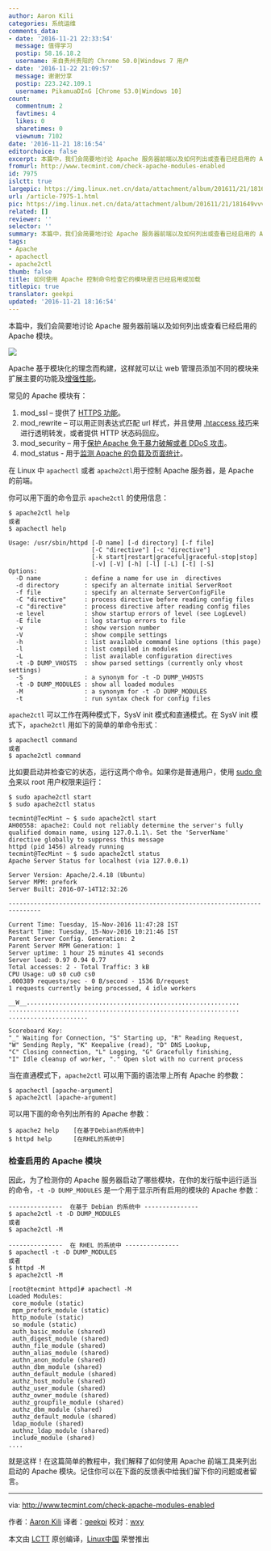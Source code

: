 ```yaml
---
author: Aaron Kili
categories: 系统运维
comments_data:
- date: '2016-11-21 22:33:54'
  message: 值得学习
  postip: 58.16.18.2
  username: 来自贵州贵阳的 Chrome 50.0|Windows 7 用户
- date: '2016-11-22 21:09:57'
  message: 谢谢分享
  postip: 223.242.109.1
  username: PikamuaDInG [Chrome 53.0|Windows 10]
count:
  commentnum: 2
  favtimes: 4
  likes: 0
  sharetimes: 0
  viewnum: 7102
date: '2016-11-21 18:16:54'
editorchoice: false
excerpt: 本篇中，我们会简要地讨论 Apache 服务器前端以及如何列出或查看已经启用的 Apache 模块。
fromurl: http://www.tecmint.com/check-apache-modules-enabled
id: 7975
islctt: true
largepic: https://img.linux.net.cn/data/attachment/album/201611/21/181649vvviv9ctcu9vwfi9.jpg
url: /article-7975-1.html
pic: https://img.linux.net.cn/data/attachment/album/201611/21/181649vvviv9ctcu9vwfi9.jpg.thumb.jpg
related: []
reviewer: ''
selector: ''
summary: 本篇中，我们会简要地讨论 Apache 服务器前端以及如何列出或查看已经启用的 Apache 模块。
tags:
- Apache
- apachectl
- apache2ctl
thumb: false
title: 如何使用 Apache 控制命令检查它的模块是否已经启用或加载
titlepic: true
translator: geekpi
updated: '2016-11-21 18:16:54'
---
```


本篇中，我们会简要地讨论 Apache 服务器前端以及如何列出或查看已经启用的 Apache 模块。


![](https://img.linux.net.cn/data/attachment/album/201611/21/181649vvviv9ctcu9vwfi9.jpg)


Apache 基于模块化的理念而构建，这样就可以让 web 管理员添加不同的模块来扩展主要的功能及[增强性能](http://www.tecmint.com/apache-performance-tuning/)。


常见的 Apache 模块有：


1. mod\_ssl – 提供了 [HTTPS 功能](http://www.tecmint.com/install-lets-encrypt-ssl-certificate-to-secure-apache-on-rhel-centos/)。
2. mod\_rewrite – 可以用正则表达式匹配 url 样式，并且使用 [.htaccess 技巧](http://www.tecmint.com/apache-htaccess-tricks/)来进行透明转发，或者提供 HTTP 状态码回应。
3. mod\_security – 用于[保护 Apache 免于暴力破解或者 DDoS 攻击](http://www.tecmint.com/protect-apache-using-mod_security-and-mod_evasive-on-rhel-centos-fedora/)。
4. mod\_status - 用于[监测 Apache 的负载及页面统计](http://www.tecmint.com/monitor-apache-web-server-load-and-page-statistics/)。


在 Linux 中 `apachectl` 或者 `apache2ctl`用于控制 Apache 服务器，是 Apache 的前端。


你可以用下面的命令显示 `apache2ctl` 的使用信息：



```
$ apache2ctl help
或者
$ apachectl help

```


```
Usage: /usr/sbin/httpd [-D name] [-d directory] [-f file]
                       [-C "directive"] [-c "directive"]
                       [-k start|restart|graceful|graceful-stop|stop]
                       [-v] [-V] [-h] [-l] [-L] [-t] [-S]
Options:
  -D name            : define a name for use in  directives
  -d directory       : specify an alternate initial ServerRoot
  -f file            : specify an alternate ServerConfigFile
  -C "directive"     : process directive before reading config files
  -c "directive"     : process directive after reading config files
  -e level           : show startup errors of level (see LogLevel)
  -E file            : log startup errors to file
  -v                 : show version number
  -V                 : show compile settings
  -h                 : list available command line options (this page)
  -l                 : list compiled in modules
  -L                 : list available configuration directives
  -t -D DUMP_VHOSTS  : show parsed settings (currently only vhost settings)
  -S                 : a synonym for -t -D DUMP_VHOSTS
  -t -D DUMP_MODULES : show all loaded modules 
  -M                 : a synonym for -t -D DUMP_MODULES
  -t                 : run syntax check for config files

```

`apache2ctl` 可以工作在两种模式下，SysV init 模式和直通模式。在 SysV init 模式下，`apache2ctl` 用如下的简单的单命令形式：



```
$ apachectl command
或者
$ apache2ctl command

```

比如要启动并检查它的状态，运行这两个命令。如果你是普通用户，使用 [sudo 命令](http://www.tecmint.com/su-vs-sudo-and-how-to-configure-sudo-in-linux/)来以 root 用户权限来运行：



```
$ sudo apache2ctl start
$ sudo apache2ctl status

```


```
tecmint@TecMint ~ $ sudo apache2ctl start
AH00558: apache2: Could not reliably determine the server's fully qualified domain name, using 127.0.1.1\. Set the 'ServerName' directive globally to suppress this message
httpd (pid 1456) already running
tecmint@TecMint ~ $ sudo apache2ctl status
Apache Server Status for localhost (via 127.0.0.1)

Server Version: Apache/2.4.18 (Ubuntu)
Server MPM: prefork
Server Built: 2016-07-14T12:32:26

-------------------------------------------------------------------------------

Current Time: Tuesday, 15-Nov-2016 11:47:28 IST
Restart Time: Tuesday, 15-Nov-2016 10:21:46 IST
Parent Server Config. Generation: 2
Parent Server MPM Generation: 1
Server uptime: 1 hour 25 minutes 41 seconds
Server load: 0.97 0.94 0.77
Total accesses: 2 - Total Traffic: 3 kB
CPU Usage: u0 s0 cu0 cs0
.000389 requests/sec - 0 B/second - 1536 B/request
1 requests currently being processed, 4 idle workers

__W__...........................................................
................................................................
......................

Scoreboard Key:
"_" Waiting for Connection, "S" Starting up, "R" Reading Request,
"W" Sending Reply, "K" Keepalive (read), "D" DNS Lookup,
"C" Closing connection, "L" Logging, "G" Gracefully finishing,
"I" Idle cleanup of worker, "." Open slot with no current process

```

当在直通模式下，`apache2ctl` 可以用下面的语法带上所有 Apache 的参数：



```
$ apachectl [apache-argument]
$ apache2ctl [apache-argument]

```

可以用下面的命令列出所有的 Apache 参数：



```
$ apache2 help    [在基于Debian的系统中]
$ httpd help      [在RHEL的系统中]

```

### 检查启用的 Apache 模块


因此，为了检测你的 Apache 服务器启动了哪些模块，在你的发行版中运行适当的命令，`-t -D DUMP_MODULES` 是一个用于显示所有启用的模块的 Apache 参数：



```
---------------  在基于 Debian 的系统中 --------------- 
$ apache2ctl -t -D DUMP_MODULES   
或者 
$ apache2ctl -M

```


```
---------------  在 RHEL 的系统中 --------------- 
$ apachectl -t -D DUMP_MODULES   
或者 
$ httpd -M
$ apache2ctl -M

```


```
[root@tecmint httpd]# apachectl -M
Loaded Modules:
 core_module (static)
 mpm_prefork_module (static)
 http_module (static)
 so_module (static)
 auth_basic_module (shared)
 auth_digest_module (shared)
 authn_file_module (shared)
 authn_alias_module (shared)
 authn_anon_module (shared)
 authn_dbm_module (shared)
 authn_default_module (shared)
 authz_host_module (shared)
 authz_user_module (shared)
 authz_owner_module (shared)
 authz_groupfile_module (shared)
 authz_dbm_module (shared)
 authz_default_module (shared)
 ldap_module (shared)
 authnz_ldap_module (shared)
 include_module (shared)
....

```

就是这样！在这篇简单的教程中，我们解释了如何使用 Apache 前端工具来列出启动的 Apache 模块。记住你可以在下面的反馈表中给我们留下你的问题或者留言。




---


via: <http://www.tecmint.com/check-apache-modules-enabled>


作者：[Aaron Kili](http://www.tecmint.com/author/aaronkili/) 译者：[geekpi](https://github.com/geekpi) 校对：[wxy](https://github.com/wxy)


本文由 [LCTT](https://github.com/LCTT/TranslateProject) 原创编译，[Linux中国](https://linux.cn/) 荣誉推出